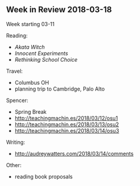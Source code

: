 ## Week in Review 2018-03-18

Week starting 03-11

Reading:
* _Akata Witch_
* _Innocent Experiments_
* _Rethinking School Choice_

Travel:
* Columbus OH 
* planning trip to Cambridge, Palo Alto

Spencer:
* Spring Break
* http://teachingmachin.es/2018/03/12/osu1
* http://teachingmachin.es/2018/03/13/osu2
* http://teachingmachin.es/2018/03/14/osu3

Writing:
* http://audreywatters.com/2018/03/14/comments

Other:
* reading book proposals
